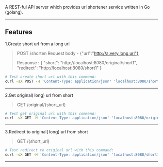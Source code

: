 A REST-ful API server which provides url shortener service written in Go (golang).

-----

## Features
1.Create short url from a long url 

> POST    /shorten
> Request body -  {"url":"http://a.very.long.url"}
> 
> Response : 
{
  "short": "http://localhost:8080/original/short1",
  "redirect": "http://localhost:8080/short1"
}

```bash
# Test create short url with this command:
curl -sX POST -H 'Content-Type: application/json' 'localhost:8080/shorten' -d '{"url":"http://a.very.long.url"}'
```
-----
2.Get original( long) url from short

> GET    /original/{short_url}
> 
```bash
# Test get original url with this command:
curl -sX GET -H 'Content-Type: application/json' 'localhost:8080/original/short1'
```
-----
3.Redirect to original( long) url from short

> GET    /{short_url}
> 
```bash
# Test redirect to original url with this command:
curl -sX GET -H 'Content-Type: application/json' 'localhost:8080/short1'
```
-----
